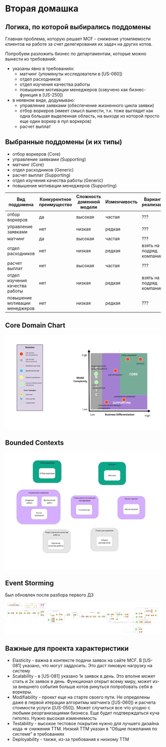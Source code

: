 # Вторая домашка

## Логика, по которой выбирались поддомены

Главная проблема, которую решает MCF - снижение утомляемости клиентов на работе за счет делегирования их задач на других котов.

Попробуем разложить бизнес по департаментам, которые можно вынести из требований:
- указаны явно в требованиях:
  - матчинг (упомянуты исследователи в \[US-060\])
  - отдел расходников
  - отдел изучения качества работы
  - повышение мотивации менеджеров (озвучено как бизнес-функция в \[US-250\])
- в неявном виде, додумываю:
  - управление заявками (обеспечение жизненного цикла заявки)
  - отбор воркеров (имеет смысл вынести, т.к. тоже выглядит как одна большая выделенная область, на выходе из которой просто еще один воркер в пул воркеров)
  - расчет выплат


## Выбранные поддомены (и их типы)

- отбор воркеров (Core)
- управление заявками (Supporting)
- матчинг (Core)
- отдел расходников (Generic)
- расчет выплат (Supporting)
- отдел изучения качества работы (Generic)
- повышение мотивации менеджеров (Supporting)

|Вид поддомена|Конкурентное преимущество|Сложность доменной модели|Изменчивость|Варианты реализации|Интерес проблемы|Предполагаемый вид поддомена|
|---|---|---|---|---|---|---|
|отбор воркеров|да|высокая|частая|???|высокий|Core|
|управление заявками|нет|низкая|редкая|???|низкий|Supporting|
|матчинг|да|высокая|частая|???|высокий|Core|
|отдел расходников|нет|низкая|редкая|взять на подряд компанию|низкий|Generic|
|расчет выплат|нет|высокая|частая|???|низкий|Supporting|
|отдел изучения качества работы|нет|низкая|редкая|взять на подряд компанию|низкий|Generic|
|повышение мотивации менеджеров|нет|низкая|редкая|???|низкий|Supporting|

## Core Domain Chart

![Core Domain Chart](Core%20Domain%20Chart.jpg)

## Bounded Contexts

![Bounded Contexts](Bounded%20Contexts.jpg)

## Event Storming

Был обновлен после разбора первого ДЗ

![Event Storming](Event%20Storming.jpg)

## Важные для проекта характеристики

- Elasticity - важна в контексте подачи заявок на сайте MCF. В \[US-081\] указано, что могут заддосить. Это даст пиковую нагрузку на систему
- Scalability - в \[US-081\] указано 1к заявок в день. Это вполне может стать и 2к заявок в день. Функционал открыт всему миру, может из-за внешнего события больше котов ринуться попробовать себя в воркеры.
- Modifiability - проект еще на старте своего пути. Не определены даже в первой итерации алгоритмы матчинга (\[US-060\]) и расчета стоимости услуги (\[US-050\]). Может случиться все что угодно с любыми реорганизациями бизнеса. Еще будет подтверждаться куча гипотез. Нужно высокая изменяемость
- Testability - высокое тестовое покрытие нужно для лучшего дизайна кода => снижения TTM. Низкий TTM указан в "Общие пожелания по системе" в требованиях
- Deployability - также, из-за требования к низкому TTM
